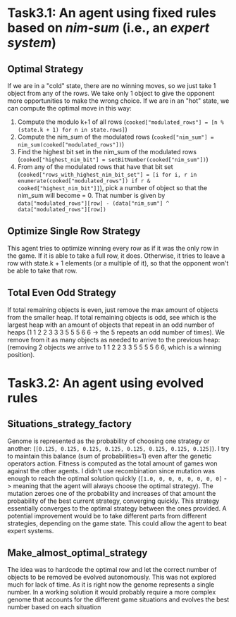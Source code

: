 # Task3.1: An agent using fixed rules based on *nim-sum* (i.e., an *expert system*)
## Optimal Strategy
If we are in a "cold" state, there are no winning moves, so we just take 1 object from any of the rows. We take only 1 object to give the opponent more opportunities to make the wrong choice.
If we are in an "hot" state, we can compute the optimal move in this way:
1. Compute the modulo k+1 of all rows (`cooked["modulated_rows"] = [n % (state.k + 1) for n in state.rows]`)
2. Compute the nim_sum of the modulated rows  (`cooked["nim_sum"] = nim_sum(cooked["modulated_rows"])`)
3. Find the highest bit set in the nim_sum of the modulated rows  (`cooked["highest_nim_bit"] = setBitNumber(cooked["nim_sum"])`)
4. From any of the modulated rows that have that bit set (`cooked["rows_with_highest_nim_bit_set"] = [i for i, r in enumerate(cooked["modulated_rows"]) if r & cooked["highest_nim_bit"]]`), pick a number of object so that the nim_sum will become = 0. That number is given by `data["modulated_rows"][row] - (data["nim_sum"] ^ data["modulated_rows"][row])`
## Optimize Single Row Strategy
This agent tries to optimize winning every row as if it was the only row in the game. If it is able to take a full row, it does. Otherwise, it tries to leave a row with state.k + 1 elements (or a multiple of it), so that the opponent won't be able to take that row.
## Total Even Odd Strategy
If total remaining objects is even, just remove the max amount of objects from the smaller heap.
If total remaining objects is odd, see which is the largest heap with an amount of objects that repeat in an odd number of heaps (1 1 2 2 3 3 3 5 5 5 6 6 -> the 5 repeats an odd number of times).
We remove from it as many objects as needed to arrive to the previous heap: (removing 2 objects we arrive to 1 1 2 2 3 3 5 5 5 5 6 6, which is a winning position).
# Task3.2: An agent using evolved rules
## Situations_strategy_factory
Genome is represented as the probability of choosing one strategy or another: (`[0.125, 0.125, 0.125, 0.125, 0.125, 0.125, 0.125, 0.125]`). I try to maintain this balance (sum of probabilities=1) even after the genetic operators action.
Fitness is computed as the total amount of games won against the other agents.
I didn't use recombination since mutation was enough to reach the optimal solution quickly (`[1.0, 0, 0, 0, 0, 0, 0, 0]` -> meaning that the agent will always choose the optimal strategy).
The mutation zeroes one of the probability and increases of that amount the probability of the best current strategy, converging quickly.
This strategy essentially converges to the optimal strategy between the ones provided. A potential improvement would be to take different parts from different strategies, depending on the game state. This could allow the agent to beat expert systems.
## Make_almost_optimal_strategy
The idea was to hardcode the optimal row and let the correct number of objects to be removed be evolved autonomously. This was not explored much for lack of time. As it is right now the genome represents a single number. In a working solution it would probably require a more complex genome that accounts for the different game situations and evolves the best number based on each situation